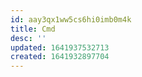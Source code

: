 ```yaml
---
id: aay3qx1ww5cs6hi0imb0m4k
title: Cmd
desc: ''
updated: 1641937532713
created: 1641932897704
---
```



